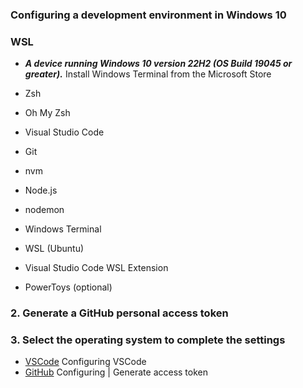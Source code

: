 ### Configuring a development environment in Windows 10

### WSL
- ***A device running Windows 10 version 22H2 (OS Build 19045 or greater).***
Install Windows Terminal from the Microsoft Store



- Zsh
- Oh My Zsh
- Visual Studio Code
- Git
- nvm
- Node.js
- nodemon
- Windows Terminal
- WSL (Ubuntu)
- Visual Studio Code WSL Extension
- PowerToys (optional)

### 2. Generate a GitHub personal access token

### 3. Select the operating system to complete the settings

- [VSCode](../VSCode) Configuring VSCode
- [GitHub](../GitHub) Configuring | Generate access token
